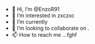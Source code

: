 - 👋 Hi, I’m @EnzoR91
- 👀 I’m interested in zxczxc
- 🌱 I’m currently 
- 💞️ I’m looking to collaborate on .
- 📫 How to reach me ...fghf

<!---
EnzoR91/EnzoR91 is a ✨ special ✨ repository because its `README.md` (this file) appears on your GitHub profile.
You can click the Preview link to take a look at your changes.
--->
